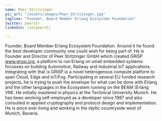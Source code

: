 ```yaml
---
name: Peer Stritzinger
pic_url: "/assets/images/Peer_Stritzinger.jpg"
tagline: "Founder, Board Member Erlang Ecosystem Foundation"
twitter: peerstr
linkedin: /in/peerst/

---
```

Founder, Board Member Erlang Ecosystem Foundation.
Around it he found the best developer community one could wish for being part of. He is Founder and Director of Peer Stritzinger GmbH which created GRiSP www.grisp.org, a platform to run Erlang on small embedded systems focusses on building Automotive, Railway and Industrial IoT applications. Integrating with that is GRiSP.io a novel heterogenous compute platform to span Cloud, Edge and IoT/Fog. Participating in several EU funded research projects, he is trying to push the envelope for what can be done with Erlang and the other languages in the Ecosystem running on the BEAM (Erlang VM). He initially mastered in physics at the Technical University Munich. He has been working self-employed as a developer since 1987 and also consulted in applied cryptography and protocol design and implementation. He is since ever living and working in the idyllic countryside west of Munich, Bavaria.
